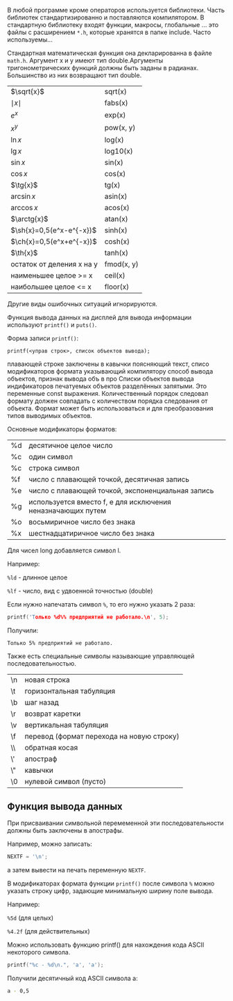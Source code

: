 <!--
# 2019-10-19_lecture.marktext
-->

В любой программе кроме операторов используется библиотеки. Часть библиотек стандартизированно и поставляются компилятором. В стандартную библиотеку входят функции, макросы, глобальные ... это файлы с расширением ``*.h``, которые хранятся в папке include. Часто используемы...

Стандартная математическая функция она декларированна в файле ``math.h``. Аргумент x и y имеют тип double.Аргументы тригонометрических функций должны быть заданы в радианах. Большинство из них возвращают тип double.

|                           |            |
| ------------------------- | ---------- |
| $\sqrt{x}$                | sqrt(x)    |
| $\mid x \mid$             | fabs(x)    |
| $e^x$                     | exp(x)     |
| $x^y$                     | pow(x, y)  |
| $\ln{x}$                  | log(x)     |
| $\lg{x}$                  | log10(x)   |
| $\sin{x}$                 | sin(x)     |
| $\cos{x}$                 | cos(x)     |
| $\tg{x}$                  | tg(x)      |
| $\arcsin{x}$              | asin(x)    |
| $\arccos{x}$              | acos(x)    |
| $\arctg{x}$               | atan(x)    |
| $\sh{x}=0,5(e^x-e^{-x})$  | sinh(x)    |
| $\ch{x}=0,5(e^x+e^{-x})$  | cosh(x)    |
| $\th{x}$                  | tanh(x)    |
| остаток от деления x на y | fmod(x, y) |
| наименьшее целое >= x     | ceil(x)    |
| наибольшее целое <= x     | floor(x)   |

Другие виды ошибочных ситуаций игнорируются.

Функция вывода данных на дисплей для вывода информации используют ``printf()`` и ``puts()``.

Форма записи ``printf()``:

```
printf(<управ строк>, список объектов вывода);
```

плавающей строке заключены в кавычки поясняющий текст, списо модификаторов формата указывающий компилятору способ вывода объектов, признак вывода объ в про Списки объектов вывода индификаторов печатуемых объектов разделённых запятыми. Это переменные const выражения. Количественный порядок следовал формату должен совпадать с количеством порядка следования от объекта. Формат может быть использоваться и для преобразования типов выводимых объектов.

Основные модификаторы форматов:

|     |                                                             |
| --- | ----------------------------------------------------------- |
| %d  | десятичное целое число                                      |
| %c  | один символ                                                 |
| %c  | строка символ                                               |
| %f  | число с плавающей точкой, десятичная запись                 |
| %e  | число с плавающей точкой, экспоненциальная запись           |
| %g  | используется вместо f, e для исключения неназначающих путем |
| %o  | восьмиричное число без знака                                |
| %x  | шестнадцатиричное число без знака                           |

Для чисел long добавляется символ l.

Например:

``%ld`` - длинное целое

``%lf`` - число, вид с удвоенной точностью (double)

Если нужно напечатать символ ``%``, то его нужно указать 2 раза:

```c
printf('Только %d%% предприятий не работало.\n', 5);
```

Получили:

```bash
Только 5% предприятий не работало.
```

Также есть специальные символы называющие управляющей последовательностью.

|      |                                           |
| ---- | ----------------------------------------- |
| \n   | новая строка                              |
| \t   | горизонтальная табуляция                  |
| \b   | шаг назад                                 |
| \r   | возврат каретки                           |
| \v   | вертикальная табуляция                    |
| \f   | перевод (формат перехода на новую строку) |
| \\\  | обратная косая                            |
| \\\' | апостраф                                  |
| \\\" | кавычки                                   |
| \\0  | нулевой символ (пусто)                    |

## Функция вывода данных

При присваивании символьной перемеменной эти последовательности должны быть заключены в апострафы.

Например, можно записать:

```c
NEXTF = '\n';
```

а затем вывести на печать переменную ``NEXTF``.

В модификаторах формата функции ``printf()`` после символа ``%`` можно указать строку цифр, задающие минимальную ширину поле вывода.

Например:

``%5d`` (для целых)

``%4.2f`` (для действительных)

Можно использовать функцию printf() для нахождения кода ASCII некоторого символа.

```c
printf("%c - %d\n.", 'a', 'a');
```

Получили десятичный код ASCII символа a:

```bash
a - 0,5
```
